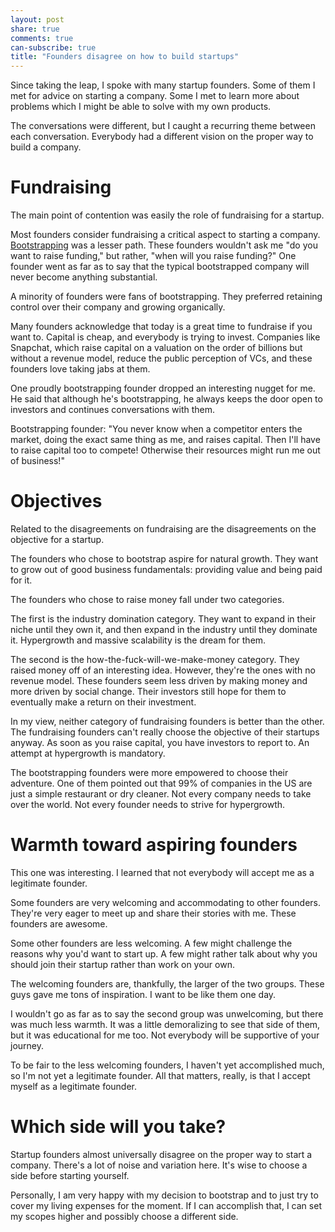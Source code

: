 ```yaml
---
layout: post
share: true
comments: true
can-subscribe: true
title: "Founders disagree on how to build startups"
---
```


Since taking the leap, I spoke with many startup founders.  Some of them I met for advice on starting a company.  Some I met to learn more about problems which I might be able to solve with my own products.

The conversations were different, but I caught a recurring theme between each conversation.  Everybody had a different vision on the proper way to build a company.

# Fundraising

The main point of contention was easily the role of fundraising for a startup.

Most founders consider fundraising a critical aspect to starting a company.  <a href="http://www.dillonforrest.com/startup/how-to-fund-your-startup/" target="_blank">Bootstrapping</a> was a lesser path.  These founders wouldn't ask me "do you want to raise funding," but rather, "when will you raise funding?"  One founder went as far as to say that the typical bootstrapped company will never become anything substantial.

A minority of founders were fans of bootstrapping.  They preferred retaining control over their company and growing organically.

Many founders acknowledge that today is a great time to fundraise if you want to.  Capital is cheap, and everybody is trying to invest.  Companies like Snapchat, which raise capital on a valuation on the order of billions but without a revenue model, reduce the public perception of VCs, and these founders love taking jabs at them.

One proudly bootstrapping founder dropped an interesting nugget for me.  He said that although he's bootstrapping, he always keeps the door open to investors and continues conversations with them.

Bootstrapping founder:  "You never know when a competitor enters the market, doing the exact same thing as me, and raises capital.  Then I'll have to raise capital too to compete!  Otherwise their resources might run me out of business!"

# Objectives

Related to the disagreements on fundraising are the disagreements on the objective for a startup.

The founders who chose to bootstrap aspire for natural growth.  They want to grow out of good business fundamentals:  providing value and being paid for it.

The founders who chose to raise money fall under two categories.

The first is the industry domination category.  They want to expand in their niche until they own it, and then expand in the industry until they dominate it.  Hypergrowth and massive scalability is the dream for them.

The second is the how-the-fuck-will-we-make-money category.  They raised money off of an interesting idea.  However, they're the ones with no revenue model.  These founders seem less driven by making money and more driven by social change.  Their investors still hope for them to eventually make a return on their investment.

In my view, neither category of fundraising founders is better than the other.  The fundraising founders can't really choose the objective of their startups anyway.  As soon as you raise capital, you have investors to report to.  An attempt at hypergrowth is mandatory.

The bootstrapping founders were more empowered to choose their adventure.  One of them pointed out that 99% of companies in the US are just a simple restaurant or dry cleaner.  Not every company needs to take over the world.  Not every founder needs to strive for hypergrowth.

# Warmth toward aspiring founders

This one was interesting.  I learned that not everybody will accept me as a legitimate founder.

Some founders are very welcoming and accommodating to other founders.  They're very eager to meet up and share their stories with me.  These founders are awesome.

Some other founders are less welcoming.  A few might challenge the reasons why you'd want to start up.  A few might rather talk about why you should join their startup rather than work on your own.

The welcoming founders are, thankfully, the larger of the two groups.  These guys gave me tons of inspiration.  I want to be like them one day.

I wouldn't go as far as to say the second group was unwelcoming, but there was much less warmth.  It was a little demoralizing to see that side of them, but it was educational for me too.  Not everybody will be supportive of your journey.

To be fair to the less welcoming founders, I haven't yet accomplished much, so I'm not yet a legitimate founder.  All that matters, really, is that I accept myself as a legitimate founder.

# Which side will you take?

Startup founders almost universally disagree on the proper way to start a company.  There's a lot of noise and variation here.  It's wise to choose a side before starting yourself.

Personally, I am very happy with my decision to bootstrap and to just try to cover my living expenses for the moment.  If I can accomplish that, I can set my scopes higher and possibly choose a different side.
